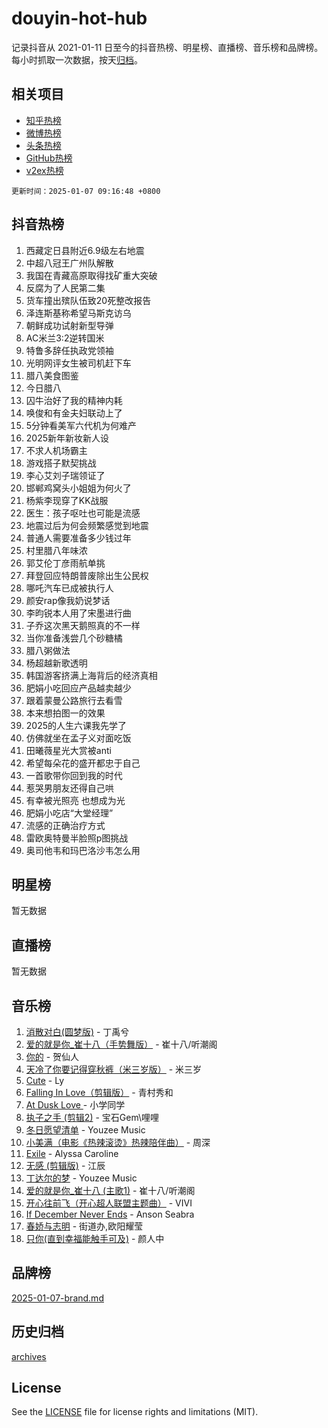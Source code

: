 # douyin-hot-hub

记录抖音从 2021-01-11 日至今的抖音热榜、明星榜、直播榜、音乐榜和品牌榜。每小时抓取一次数据，按天[归档](archives)。

## 相关项目

- [知乎热榜](https://github.com/lonnyzhang423/zhihu-hot-hub)
- [微博热榜](https://github.com/lonnyzhang423/weibo-hot-hub)
- [头条热榜](https://github.com/lonnyzhang423/toutiao-hot-hub)
- [GitHub热榜](https://github.com/lonnyzhang423/github-hot-hub)
- [v2ex热榜](https://github.com/lonnyzhang423/v2ex-hot-hub)


`更新时间：2025-01-07 09:16:48 +0800`

## 抖音热榜

1. 西藏定日县附近6.9级左右地震
1. 中超八冠王广州队解散
1. 我国在青藏高原取得找矿重大突破
1. 反腐为了人民第二集
1. 货车撞出殡队伍致20死整改报告
1. 泽连斯基称希望马斯克访乌
1. 朝鲜成功试射新型导弹
1. AC米兰3:2逆转国米
1. 特鲁多辞任执政党领袖
1. 光明网评女生被司机赶下车
1. 腊八美食图鉴
1. 今日腊八
1. 囚牛治好了我的精神内耗
1. 唤俊和有金夫妇联动上了
1. 5分钟看美军六代机为何难产
1. 2025新年新妆新人设
1. 不求人机场霸主
1. 游戏搭子默契挑战
1. 李心艾刘子瑞领证了
1. 邯郸鸡窝头小姐姐为何火了
1. 杨紫李现穿了KK战服
1. 医生：孩子呕吐也可能是流感
1. 地震过后为何会频繁感觉到地震
1. 普通人需要准备多少钱过年
1. 村里腊八年味浓
1. 郭艾伦丁彦雨航单挑
1. 拜登回应特朗普废除出生公民权
1. 哪吒汽车已成被执行人
1. 颜安rap像我奶说梦话
1. 李昀锐本人用了宋墨进行曲
1. 子乔这次黑天鹅照真的不一样
1. 当你准备浅尝几个砂糖橘
1. 腊八粥做法
1. 杨超越新歌透明
1. 韩国游客挤满上海背后的经济真相
1. 肥娟小吃回应产品越卖越少
1. 跟着蒙曼公路旅行去看雪
1. 本来想拍图一的效果
1. 2025的人生六课我先学了
1. 仿佛就坐在孟子义对面吃饭
1. 田曦薇星光大赏被anti
1. 希望每朵花的盛开都忠于自己
1. 一首歌带你回到我的时代
1. 惹哭男朋友还得自己哄
1. 有幸被光照亮 也想成为光
1. 肥娟小吃店“大堂经理”
1. 流感的正确治疗方式
1. 雷欧奥特曼半脸照p图挑战
1. 奥司他韦和玛巴洛沙韦怎么用

## 明星榜

暂无数据

## 直播榜

暂无数据

## 音乐榜

1. [消散对白(圆梦版)](https://sf5-hl-cdn-tos.douyinstatic.com/obj/tos-cn-ve-2774/og4jB5I5IizzoZVAAAzWgBMAsMDWoArfwBOiFs) - 丁禹兮
1. [爱的就是你_崔十八（手势舞版）](https://sf5-hl-cdn-tos.douyinstatic.com/obj/tos-cn-ve-2774/oApB2AigNyB4sTw7JhBOikMAf0oDJzMWBuIrgm) - 崔十八/听潮阁
1. [你的](https://sf5-hl-cdn-tos.douyinstatic.com/obj/tos-cn-ve-2774/oYuIeKf42jB7sEV6B2upMdpYAgfrQWj0FeRegh) - 贺仙人
1. [天冷了你要记得穿秋裤（米三岁版）](https://sf5-hl-cdn-tos.douyinstatic.com/obj/tos-cn-ve-2774/oQlIwVIDWiZ6BQilAorS7MA0AgCkQDvcZAdm1) - 米三岁
1. [Cute](https://sf5-hl-cdn-tos.douyinstatic.com/obj/tos-cn-ve-2774/o4IbIzHWKAAB4wsS5qMBRiiAlEBGTpQRNfFvuo) - Ly
1. [Falling In Love（剪辑版）](https://sf5-hl-cdn-tos.douyinstatic.com/obj/tos-cn-ve-2774/o8ajpA8zzgBPahbBIO8AcKGBLJezFCRd1wfP9f) - 青村秀和
1. [ At Dusk  Love ](https://sf5-hl-cdn-tos.douyinstatic.com/obj/tos-cn-ve-2774/o8CrpCf5CaYgI4ZrtQgMQAFEfuGqNnRSDQAPBc) - 小学同学
1. [执子之手 (剪辑2)](https://sf5-hl-cdn-tos.douyinstatic.com/obj/tos-cn-ve-2774/oUoZLQjCc31XzqsBnBQUNgeKtYPBcgbFDwtfcu) - 宝石Gem\哩哩
1. [冬日愿望清单](https://sf5-hl-cdn-tos.douyinstatic.com/obj/tos-cn-ve-2774/oIIgUOeamCFCVAzxN6MFRLIBlLGpUqQxeeHrLE) - Youzee Music
1. [小美满（电影《热辣滚烫》热辣陪伴曲）](https://sf5-hl-cdn-tos.douyinstatic.com/obj/tos-cn-ve-2774/o0GAn2lSgfZIDUgtevCGDQYnFg4CwnrBaxbTZL) - 周深
1. [Exile](https://sf5-hl-cdn-tos.douyinstatic.com/obj/tos-cn-ve-2774/oYj4gAQTknKE3WW0Je8KGmQ7z1cA4FefwtbufD) - Alyssa Caroline
1. [无感 (剪辑版)](https://sf5-hl-cdn-tos.douyinstatic.com/obj/tos-cn-ve-2774/o0eIsUzJBDlQaQFC5OFlgbMEZC1TFYBftOBn6p) - 江辰
1. [丁达尔的梦](https://sf5-hl-cdn-tos.douyinstatic.com/obj/tos-cn-ve-2774/oMU3WirUZBVQkAC9ccG5P2IQirziZM2RTInUY) - Youzee Music
1. [爱的就是你_崔十八 (主歌1)](https://sf5-hl-cdn-tos.douyinstatic.com/obj/tos-cn-ve-2774/oI5BO5DhFZ6UTcNCnZaOCBLtZ7WIMQGfgnXf5E) - 崔十八/听潮阁
1. [开心往前飞（开心超人联盟主题曲）](https://sf5-hl-cdn-tos.douyinstatic.com/obj/tos-cn-ve-2774/9d8fb7c82cf1421fb93a9fe925275e0a) - VIVI
1. [If December Never Ends](https://sf5-hl-cdn-tos.douyinstatic.com/obj/tos-cn-ve-2774/oY1IQMoTgCFIBg8RZifyqlBBt1UFgitTYmxeOS) - Anson Seabra
1. [春娇与志明](https://sf5-hl-cdn-tos.douyinstatic.com/obj/tos-cn-ve-2774/e530d8fceb7044b39707d7f9ff54add1) - 街道办,欧阳耀莹
1. [只你(直到幸福能触手可及)](https://sf5-hl-cdn-tos.douyinstatic.com/obj/tos-cn-ve-2774/o0lBkRDzFTeaVSUz3ZZSCBVtZ5DIMQGfgmEAuE) - 颜人中

## 品牌榜

[2025-01-07-brand.md](archives/2025-01-07-brand.md)

## 历史归档

[archives](archives)

## License

See the [LICENSE](LICENSE) file for license rights and limitations (MIT).
